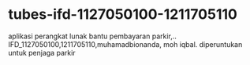tubes-ifd-1127050100-1211705110
===============================

aplikasi perangkat lunak bantu pembayaran parkir,.. IFD_1127050100,1211705110,muhamadbionanda, moh iqbal. diperuntukan untuk penjaga parkir
